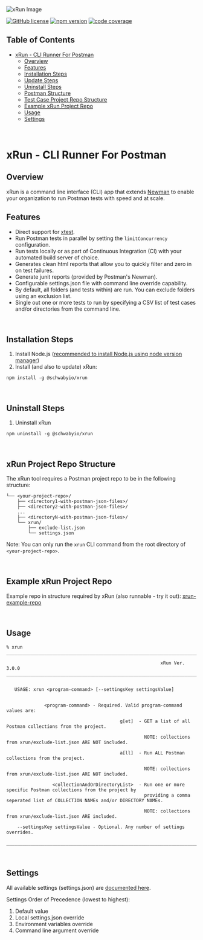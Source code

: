 ![xRun Image](./resources/images/xrun-logo-500.png)
<!-- ![Postman Image](https://assets.getpostman.com/common-share/postman-logo-horizontal-320x132.png) -->
[![GitHub license](https://img.shields.io/badge/license-MIT-blue.svg)](https://github.com/schwabyio/xrun/blob/main/LICENSE) [![npm version](https://img.shields.io/npm/v/@schwabyio%252Fxrun)](https://www.npmjs.com/package/@schwabyio/xrun) [![code coverage](https://img.shields.io/badge/Code%20Coverage-71.42%25-green)](https://img.shields.io)

## Table of Contents

- [xRun - CLI Runner For Postman](#xrun---cli-runner-for-postman)
    - [Overview](#overview)
    - [Features](#features)
    - [Installation Steps](#installation-steps)
    - [Update Steps](#update-steps)
    - [Uninstall Steps](#uninstall-steps)
    - [Postman Structure](#postman-structure)
    - [Test Case Project Repo Structure](#test-case-project-repo-structure)
    - [Example xRun Project Repo](#example-xrun-project-repo)
    - [Usage](#usage)
    - [Settings](#settings)


<br>

# xRun - CLI Runner For Postman

## Overview
xRun is a command line interface (CLI) app that extends [Newman](https://github.com/postmanlabs/newman) to enable your organization to run Postman tests with speed and at scale.

## Features
* Direct support for [xtest](https://github.com/schwabyio/xtest).
* Run Postman tests in parallel by setting the `limitConcurrency` configuration.
* Run tests locally or as part of Continuous Integration (CI) with your automated build server of choice.
* Generates clean html reports that allow you to quickly filter and zero in on test failures.
* Generate junit reports (provided by Postman's Newman).
* Configurable settings.json file with command line override capability.
* By default, all folders (and tests within) are run. You can exclude folders using an exclusion list.
* Single out one or more tests to run by specifying a CSV list of test cases and/or directories from the command line.

<br>

## Installation Steps
1. Install Node.js ([recommended to install Node.js using node version manager](https://github.com/nvm-sh/nvm))
2. Install (and also to update) xRun:
```shell
npm install -g @schwabyio/xrun
```
<br>

## Uninstall Steps
1. Uninstall xRun
```shell
npm uninstall -g @schwabyio/xrun
```
<br>

## xRun Project Repo Structure
The xRun tool requires a Postman project repo to be in the following structure:
```
└── <your-project-repo>/
    ├── <directory1-with-postman-json-files>/
    ├── <directory2-with-postman-json-files>/
    ...
    ├── <directoryN-with-postman-json-files>/
    └── xrun/
        ├── exclude-list.json
        └── settings.json
```
Note: You can only run the `xrun` CLI command from the root directory of `<your-project-repo>`.

<br>

## Example xRun Project Repo
Example repo in structure required by xRun (also runnable - try it out):
[xrun-example-repo](https://github.com/schwabyio/xrun-example-repo)

<br>

## Usage
```shell
% xrun
__________________________________________________________________________________________________________________________________
                                                                                                                                  
                                                         xRun Ver. 3.0.0
__________________________________________________________________________________________________________________________________


   USAGE: xrun <program-command> [--settingsKey settingsValue]


              <program-command> - Required. Valid program-command values are:

                                          g[et]  - GET a list of all Postman collections from the project.

                                                   NOTE: collections from xrun/exclude-list.json ARE NOT included.

                                          a[ll]  - Run ALL Postman collections from the project.

                                                   NOTE: collections from xrun/exclude-list.json ARE NOT included.

                 <collectionAndOrDirectoryList>  - Run one or more specific Postman collections from the project by
                                                   providing a comma seperated list of COLLECTION NAMEs and/or DIRECTORY NAMEs.

                                                   NOTE: collections from xrun/exclude-list.json ARE included.

    --settingsKey settingsValue - Optional. Any number of settings overrides.

__________________________________________________________________________________________________________________________________
```

<br>


## Settings
All available settings (settings.json) are [documented here](./lib/json/settings-schema.json).

Settings Order of Precedence (lowest to highest):
1. Default value
2. Local settings.json override
3. Environment variables override
4. Command line argument override
